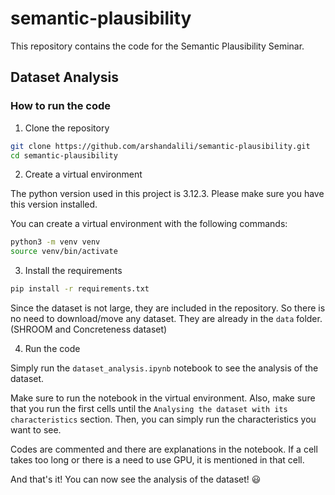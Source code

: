 # semantic-plausibility

This repository contains the code for the Semantic Plausibility Seminar.

## Dataset Analysis

### How to run the code

1. Clone the repository

```bash
git clone https://github.com/arshandalili/semantic-plausibility.git
cd semantic-plausibility
```

2. Create a virtual environment

The python version used in this project is 3.12.3. Please make sure you have this version installed.

You can create a virtual environment with the following commands:

```bash
python3 -m venv venv
source venv/bin/activate
```

3. Install the requirements

```bash
pip install -r requirements.txt
```

Since the dataset is not large, they are included in the repository. So there is no need to download/move any dataset. They are already in the `data` folder. (SHROOM and Concreteness dataset)

4. Run the code

Simply run the `dataset_analysis.ipynb` notebook to see the analysis of the dataset. 

Make sure to run the notebook in the virtual environment. Also, make sure that you run the first cells until the `Analysing the dataset with its characteristics` section. Then, you can simply run the characteristics you want to see.

Codes are commented and there are explanations in the notebook. If a cell takes too long or there is a need to use GPU, it is mentioned in that cell.

And that's it! You can now see the analysis of the dataset! 😃